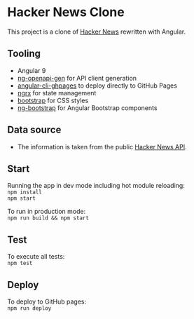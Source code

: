 # Hacker News Clone

This project is a clone of [Hacker News](https://news.ycombinator.com) rewritten with Angular.

## Tooling
- Angular 9
- [ng-openapi-gen](https://github.com/cyclosproject/ng-openapi-gen) for API client generation
- [angular-cli-ghpages](https://github.com/angular-schule/angular-cli-ghpages) to deploy directly to GitHub Pages
- [ngrx](https://github.com/ngrx/platform) for state management
- [bootstrap](https://github.com/twbs/bootstrap) for CSS styles 
- [ng-bootstrap](https://github.com/ng-bootstrap/ng-bootstrap) for Angular Bootstrap components

## Data source
- The information is taken from the public [Hacker News API](https://github.com/HackerNews/API).

## Start
Running the app in dev mode including hot module reloading:  
`npm install`  
`npm start`

To run in production mode:  
`npm run build && npm start`

## Test
To execute all tests:  
`npm test`

## Deploy
To deploy to GitHub pages:  
`npm run deploy`
